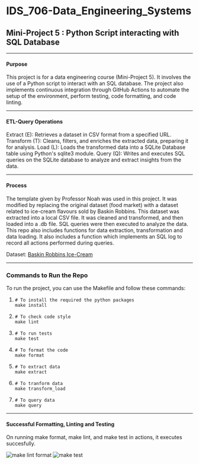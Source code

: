 # IDS_706-Data_Engineering_Systems
## Mini-Project 5 : Python Script interacting with SQL Database



***

#### Purpose

This project is for a data engineering course (Mini-Project 5). It involves the use of a Python script to interact with an SQL database. The project also implements continuous integration through GitHub Actions to automate the setup of the environment, perform testing, code formatting, and code linting.

***

#### ETL-Query Operations

Extract (E): Retrieves a dataset in CSV format from a specified URL.
Transform (T): Cleans, filters, and enriches the extracted data, preparing it for analysis.
Load (L): Loads the transformed data into a SQLite Database table using Python's sqlite3 module.
Query (Q): Writes and executes SQL queries on the SQLite database to analyze and extract insights from the data.

****

#### Process

The template given by Professor Noah was used in this project. It was modified by replacing the original dataset (food market) with a dataset related to ice-cream flavours sold by Baskin Robbins. This dataset was extracted into a local CSV file. It was cleaned and transformed, and then loaded into a .db file. SQL queries were then executed to analyze the data. This repo also includes functions for data extraction, transformation and data loading. It also includes a function which implements an SQL log to record all actions performed during queries.

Dataset: [Baskin Robbins Ice-Cream](https://raw.githubusercontent.com/prasertcbs/basic-dataset/master/baskin_icecream.csv)

***

### Commands to Run the Repo

To run the project, you can use the Makefile and follow these commands:
1. ```
   # To install the required the python packages
   make install
   ```
2. ```
   # To check code style
   make lint
   ```
3. ```
   # To run tests
   make test
   ```
4. ```
   # To format the code
   make format
   ```
5. ```
   # To extract data
   make extract
   ```
6. ```
   # To tranform data
   make transform_load
   ```
7. ```
   # To query data
   make query
   ```
***

#### Successful Formatting, Linting and Testing

On running make format, make lint, and make test in actions, it executes succesfully.

![make lint format](https://github.com/nogibjj/afraa-n_Mini-Project-5/assets/143756865/3d2317bf-4aa3-43a5-9b2b-6944022fd48a)
![make test](https://github.com/nogibjj/afraa-n_Mini-Project-5/assets/143756865/7c2b932a-a38d-45d4-8bf6-acd0e312df61)

